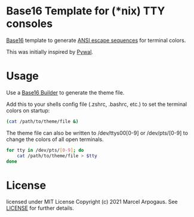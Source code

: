 # Base16 Template for (\*nix) TTY consoles

[Base16](http://chriskempson.com/projects/base16/) template to generate [ANSI escape sequences](https://en.wikipedia.org/wiki/ANSI_escape_code#Colors) for terminal colors.

This was initially inspired by [Pywal](https://github.com/dylanaraps/pywal).

# Usage

Use a [Base16 Builder](https://github.com/chriskempson/base16#builder-repositories) to generate the theme file.

Add this to your shells config file (.zshrc, .bashrc, etc.) to set the terminal colors on startup:

``` sh
(cat /path/to/theme/file &)
```

The theme file can also be written to /dev/ttys00[0-9] or /dev/pts/[0-9] to change the colors of all open terminals.

``` sh
for tty in /dev/pts/[0-9]; do
    cat /path/to/theme/file > $tty
done
```

# License

licensed under MIT License Copyright (c) 2021 Marcel Arpogaus. See [LICENSE](LICENSE) for further details.
